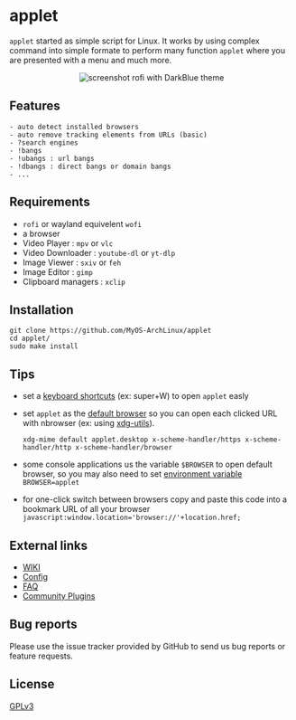 # applet

`applet` started as simple script for Linux. It works by using complex command into simple formate to perform many function `applet` where you are presented with a menu and much more.

<p align="center">
<img alt="screenshot" src="https://user-images.githubusercontent.com/73726132/136132026-aa2a685e-965c-44b5-b9c3-5a043dc2539a.gif">
rofi with DarkBlue theme
</p>

## Features
```
- auto detect installed browsers
- auto remove tracking elements from URLs (basic)
- ?search engines
- !bangs
- !ubangs : url bangs
- !dbangs : direct bangs or domain bangs
- ...
```

## Requirements
- `rofi` or wayland equivelent `wofi`
- a browser
- Video Player : `mpv` or `vlc`
- Video Downloader : `youtube-dl` or `yt-dlp`
- Image Viewer : `sxiv` or `feh`
- Image Editor : `gimp`
- Clipboard managers : `xclip`

## Installation
```
git clone https://github.com/MyOS-ArchLinux/applet
cd applet/
sudo make install
```
## Tips
- set a [keyboard shortcuts](https://wiki.archlinux.org/title/Keyboard_shortcuts) (ex: super+W) to open `applet` easly
- set `applet` as the [default browser](https://wiki.archlinux.org/title/Default_applications) so you can open each clicked URL with nbrowser (ex: using [xdg-utils](https://wiki.archlinux.org/title/Xdg-utils)).

  `xdg-mime default applet.desktop x-scheme-handler/https x-scheme-handler/http x-scheme-handler/browser`
- some console applications us the variable `$BROWSER` to open default browser,
  so you may also need to set [environment variable](https://wiki.archlinux.org/title/Environment_variables#Default_programs) `BROWSER=applet`
- for one-click switch between browsers copy and paste this code into a bookmark URL of all your browser
  `javascript:window.location='browser://'+location.href;`

## External links
- [WIKI](https://github.com/MyOS-ArchLinux/applet/wiki/)
- [Config](https://github.com/MyOS-ArchLinux/applet/wiki/Config)
- [FAQ](https://github.com/MyOS-ArchLinux/applet/wiki/FAQ)
- [Community Plugins](https://github.com/community-plugins/applet-plugins)

## Bug reports
Please use the issue tracker provided by GitHub to send us bug reports or feature requests.

## License
[GPLv3](https://github.com/MyOS-ArchLinux/applet/blob/main/LICENSE)

